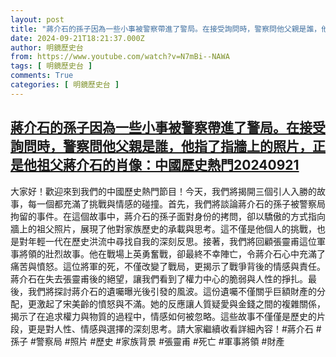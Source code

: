 ```yaml
---
layout: post
title: "蔣介石的孫子因為一些小事被警察帶進了警局。在接受詢問時，警察問他父親是誰，他指了指牆上的照片，正是他祖父蔣介石的肖像：中國歷史熱門20240921"
date: 2024-09-21T18:21:37.000Z
author: 明鏡歷史台
from: https://www.youtube.com/watch?v=N7mBi--NAWA
tags: [ 明鏡歷史台 ]
comments: True
categories: [ 明鏡歷史台 ]
---
```

<!--1726942897000-->
[蔣介石的孫子因為一些小事被警察帶進了警局。在接受詢問時，警察問他父親是誰，他指了指牆上的照片，正是他祖父蔣介石的肖像：中國歷史熱門20240921](https://www.youtube.com/watch?v=N7mBi--NAWA)
------

<div>
大家好！歡迎來到我們的中國歷史熱門節目！今天，我們將揭開三個引人入勝的故事，每一個都充滿了挑戰與情感的碰撞。首先，我們將談論蔣介石的孫子被警察局拘留的事件。在這個故事中，蔣介石的孫子面對身份的拷問，卻以驕傲的方式指向牆上的祖父照片，展現了他對家族歷史的承載與思考。這不僅是他個人的挑戰，也是對年輕一代在歷史洪流中尋找自我的深刻反思。接著，我們將回顧張靈甫這位軍事將領的壯烈故事。他在戰場上英勇奮戰，卻最終不幸陣亡，令蔣介石心中充滿了痛苦與憤怒。這位將軍的死，不僅改變了戰局，更揭示了戰爭背後的情感與責任。蔣介石在失去張靈甫後的絕望，讓我們看到了權力中心的脆弱與人性的掙扎。最後，我們將探討蔣介石的遺囑曝光後引發的風波。這份遺囑不僅關乎巨額財產的分配，更激起了宋美齡的憤怒與不滿。她的反應讓人質疑愛與金錢之間的複雜關係，揭示了在追求權力與物質的過程中，情感如何被忽略。這些故事不僅僅是歷史的片段，更是對人性、情感與選擇的深刻思考。請大家繼續收看詳細內容！#蔣介石 #孫子 #警察局 #照片 #歷史 #家族背景 #張靈甫 #死亡 #軍事將領 #財產
</div>

